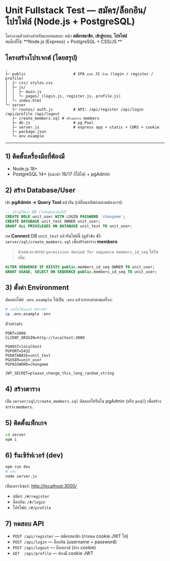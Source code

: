 # Unit Fullstack Test — สมัคร/ล็อกอิน/โปรไฟล์ (Node.js + PostgreSQL)

โครงงานตัวอย่างสำหรับแบบทดสอบ: หน้า **สมัครสมาชิก**, **เข้าสู่ระบบ**, **โปรไฟล์**  
สแต็กที่ใช้: **Node.js (Express) + PostgreSQL + CSS/JS **

## โครงสร้างโปรเจกต์ (โดยสรุป)

```
.
├─ public                     # SPA แบบ JS ล้วน (login / register / profile)
│  ├─ css/ styles.css
│  ├─ js/
│  │  ├─ main.js
│  │  └─ pages/ (login.js, register.js, profile.js)
│  └─ index.html
└─ server
   ├─ routes/ auth.js         # API: /api/register /api/login /api/profile /api/logout
   ├─ create_members.sql # สร้างตาราง members
   ├─ db.js                   # pg Pool
   ├─ server.js               # express app + static + CORS + cookie
   ├─ package.json
   └─ env.example
```

---

## 1) ติดตั้งเครื่องมือที่ต้องมี
- Node.js 18+  
- PostgreSQL 14+ (แนะนำ 16/17 ก็ใช้ได้) + pgAdmin

## 2) สร้าง Database/User
เข้า **pgAdmin → Query Tool** แล้วรัน (เปลี่ยนรหัสผ่านตามต้องการ):

```sql
-- สร้างผู้ใช้และ DB (ถ้ามีอยู่แล้วข้ามได้)
CREATE ROLE unit_user WITH LOGIN PASSWORD 'changeme';
CREATE DATABASE unit_test OWNER unit_user;
GRANT ALL PRIVILEGES ON DATABASE unit_test TO unit_user;
```

กด **Connect** DB `unit_test` แล้วรันไฟล์นี้ (ดูหัวข้อ 4): `server/sql/create_members.sql` เพื่อสร้างตาราง **members**  
> ถ้าเคยเจอ error `permission denied for sequence members_id_seq` ให้รันเพิ่ม:
```sql
ALTER SEQUENCE IF EXISTS public.members_id_seq OWNER TO unit_user;
GRANT USAGE, SELECT ON SEQUENCE public.members_id_seq TO unit_user;
```

## 3) ตั้งค่า Environment
คัดลอกไฟล์ `.env.example` ไปเป็น `.env` แล้วกรอกค่าตามเครื่อง:
```bash
# ภายในโฟลเดอร์ server
cp .env.example .env
```

ตัวอย่างค่า:
```
PORT=3000
CLIENT_ORIGIN=http://localhost:3000

PGHOST=localhost
PGPORT=5432
PGDATABASE=unit_test
PGUSER=unit_user
PGPASSWORD=changeme

JWT_SECRET=please_change_this_long_random_string
```

## 4) สร้างตาราง
เปิด `server/sql/create_members.sql` คัดลอกไปรันใน pgAdmin (หรือ `psql`) เพื่อสร้างตาราง `members`.

## 5) ติดตั้งแพ็กเกจ
```bash
cd server
npm i
```

## 6) รันเซิร์ฟเวอร์ (dev)
```bash
npm run dev
# หรือ
node server.js
```

เปิดเบราว์เซอร์: <http://localhost:3000/>

- สมัคร: `/#/register`
- ล็อกอิน: `/#/login`
- โปรไฟล์: `/#/profile`

## 7) ทดสอบ API 
- `POST /api/register` — สมัครสมาชิก (กำหนด cookie JWT ให้)
- `POST /api/login` — ล็อกอิน (username + password)
- `POST /api/logout` — ล็อกเอาต์ (ล้าง cookie)
- `GET  /api/profile` — ต้องมี cookie JWT


